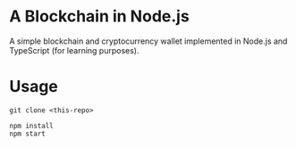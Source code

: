 # A Blockchain in Node.js

A simple blockchain and cryptocurrency wallet implemented in Node.js and TypeScript (for learning purposes).

# Usage

```
git clone <this-repo>

npm install
npm start
```